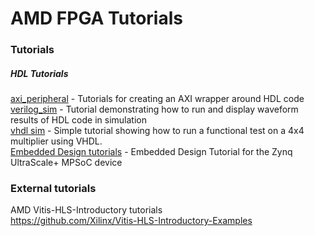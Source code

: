 # AMD FPGA Tutorials 

### Tutorials
##### HDL Tutorials
[axi_peripheral](https://github.com/cable000/fpga_tutorials/tree/main/amd/axi_peripheral) - Tutorials for creating an AXI wrapper around HDL code \
[verilog_sim](https://github.com/cable000/fpga_tutorials/tree/main/amd/verilog_sim) - Tutorial demonstrating how to run and display waveform results of HDL code in simulation \
[vhdl sim](https://github.com/cable000/fpga_tutorials/tree/main/amd/vhdl_sim) - Simple tutorial showing how to run a functional test on a 4x4 multiplier using VHDL. \
[Embedded Design tutorials](https://github.com/cable000/fpga_tutorials/tree/main/amd/embedded_design_tutorial) - Embedded Design Tutorial for the Zynq UltraScale+ MPSoC device


### External tutorials
AMD Vitis-HLS-Introductory tutorials \
https://github.com/Xilinx/Vitis-HLS-Introductory-Examples
